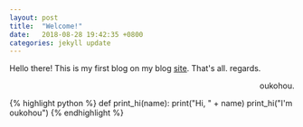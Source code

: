 ```yaml
---
layout: post
title:  "Welcome!"
date:   2018-08-28 19:42:35 +0800
categories: jekyll update
---
```

Hello there!
This is my first blog on my blog [site](www.oukohou.wang).
That's all.
regards.
<div align = right>oukohou.</div>


{% highlight python %}
def print_hi(name):
   print("Hi, " + name)
print_hi("I'm oukohou")
{% endhighlight %}


[jekyll-docs]: http://jekyllrb.com/docs/home
[jekyll-gh]:   https://github.com/jekyll/jekyll
[jekyll-talk]: https://talk.jekyllrb.com/
